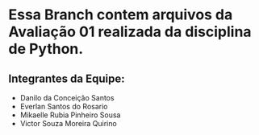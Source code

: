 # Essa Branch contem arquivos da Avaliação 01 realizada da disciplina de Python.

## Integrantes da Equipe:
* Danilo da Conceição Santos
* Everlan Santos do Rosario
* Mikaelle Rubia Pinheiro Sousa
* Victor Souza Moreira Quirino

